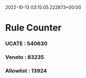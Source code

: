 2022-10-13 03:15:05.222873+00:00
# Rule Counter 
 ### UCATE : 540630

 ### Veneto : 83235

 ### Allowlist : 13924